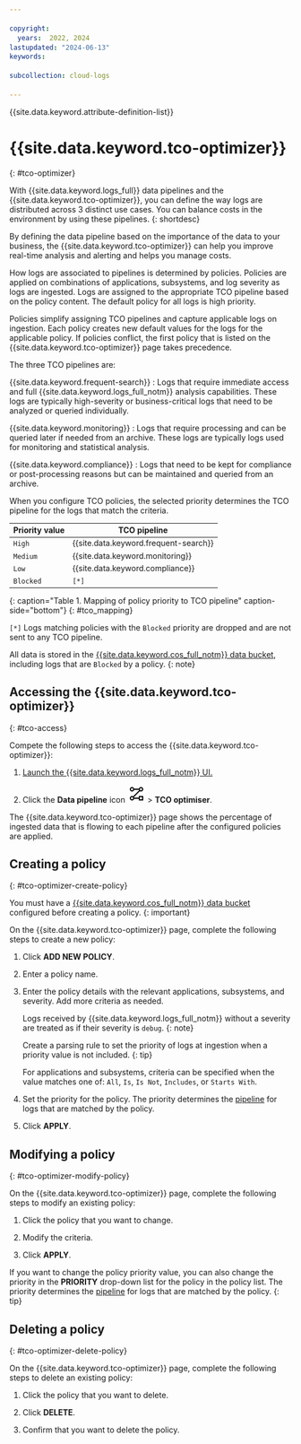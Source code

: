 ```yaml
---

copyright:
  years:  2022, 2024
lastupdated: "2024-06-13"
keywords:

subcollection: cloud-logs

---
```


{{site.data.keyword.attribute-definition-list}}

# {{site.data.keyword.tco-optimizer}}
{: #tco-optimizer}

With {{site.data.keyword.logs_full}} data pipelines and the {{site.data.keyword.tco-optimizer}}, you can define the way logs are distributed across 3 distinct use cases. You can balance costs in the environment by using these pipelines.
{: shortdesc}

By defining the data pipeline based on the importance of the data to your business, the {{site.data.keyword.tco-optimizer}} can help you improve real-time analysis and alerting and helps you manage costs.

How logs are associated to pipelines is determined by policies. Policies are applied on combinations of applications, subsystems, and log severity as logs are ingested. Logs are assigned to the appropriate TCO pipeline based on the policy content. The default policy for all logs is high priority.

Policies simplify assigning TCO pipelines and capture applicable logs on ingestion. Each policy creates new default values for the logs for the applicable policy. If policies conflict, the first policy that is listed on the {{site.data.keyword.tco-optimizer}} page takes precedence.

The three TCO pipelines are:

{{site.data.keyword.frequent-search}}
:   Logs that require immediate access and full {{site.data.keyword.logs_full_notm}} analysis capabilities. These logs are typically high-severity or business-critical logs that need to be analyzed or queried individually.

{{site.data.keyword.monitoring}}
:   Logs that require processing and can be queried later if needed from an archive. These logs are typically logs used for monitoring and statistical analysis.

{{site.data.keyword.compliance}}
:   Logs that need to be kept for compliance or post-processing reasons but can be maintained and queried from an archive.

When you configure TCO policies, the selected priority determines the TCO pipeline for the logs that match the criteria.

| Priority value | TCO pipeline |
| -------------- | -------------- |
| `High` | {{site.data.keyword.frequent-search}} |
| `Medium` | {{site.data.keyword.monitoring}} |
| `Low` | {{site.data.keyword.compliance}} |
| `Blocked` | `[*]` |
{: caption="Table 1. Mapping of policy priority to TCO pipeline" caption-side="bottom"}
{: #tco_mapping}

`[*]` Logs matching policies with the `Blocked` priority are dropped and are not sent to any TCO pipeline.

All data is stored in the [{{site.data.keyword.cos_full_notm}} data bucket](/docs/cloud-logs?topic=cloud-logs-configure-data-bucket), including logs that are `Blocked` by a policy.
{: note}

## Accessing the {{site.data.keyword.tco-optimizer}}
{: #tco-access}

Compete the following steps to access the {{site.data.keyword.tco-optimizer}}:

1. [Launch the {{site.data.keyword.logs_full_notm}} UI.](/docs/cloud-logs?topic=cloud-logs-instance-launch#instance-launch-cloud-ui)

2. Click the **Data pipeline** icon ![Data pipeline icon](/icons/data-pipeline.svg "Data pipeline") > **TCO optimiser**.

The {{site.data.keyword.tco-optimizer}} page shows the percentage of ingested data that is flowing to each pipeline after the configured policies are applied.

## Creating a policy
{: #tco-optimizer-create-policy}

You must have a [{{site.data.keyword.cos_full_notm}} data bucket](/docs/cloud-logs?topic=cloud-logs-configure-data-bucket) configured before creating a policy.
{: important}

On the {{site.data.keyword.tco-optimizer}} page, complete the following steps to create a new policy:

1. Click **ADD NEW POLICY**.

2. Enter a policy name.

3. Enter the policy details with the relevant applications, subsystems, and severity. Add more criteria as needed.

   Logs received by {{site.data.keyword.logs_full_notm}} without a severity are treated as if their severity is `debug`.
   {: note}

   Create a parsing rule to set the priority of logs at ingestion when a priority value is not included.
   {: tip}

   For applications and subsystems, criteria can be specified when the value matches one of: `All`, `Is`, `Is Not`, `Includes`, or `Starts With`.

4. Set the priority for the policy. The priority determines the [pipeline](#tco_mapping) for logs that are matched by the policy.

5. Click **APPLY**.

## Modifying a policy
{: #tco-optimizer-modify-policy}

On the {{site.data.keyword.tco-optimizer}} page, complete the following steps to modify an existing policy:

1. Click the policy that you want to change.

2. Modify the criteria.

3. Click **APPLY**.

If you want to change the policy priority value, you can also change the priority in the **PRIORITY** drop-down list for the policy in the policy list. The priority determines the [pipeline](#tco_mapping) for logs that are matched by the policy.
{: tip}

## Deleting a policy
{: #tco-optimizer-delete-policy}

On the {{site.data.keyword.tco-optimizer}} page, complete the following steps to delete an existing policy:

1. Click the policy that you want to delete.

2. Click **DELETE**.

3. Confirm that you want to delete the policy.
